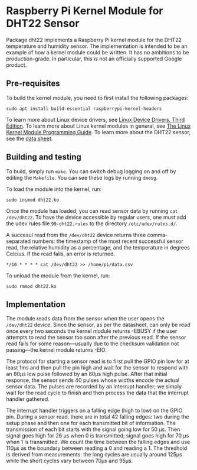 # Raspberry Pi Kernel Module for DHT22 Sensor

Package dht22 implements a Raspberry Pi kernel module for the DHT22 temperature
and humidity sensor. The implementation is intended to be an example of how
a kernel module could be written. It has no ambitions to be production-grade.
In particular, this is not an officially supported Google product.

## Pre-requisites

To build the kernel module, you need to first install the following
packages:

```
sudo apt install build-essential raspberrypi-kernel-headers
```

To learn more about Linux device drivers, see [Linux Device Drivers, Third
Edition](https://lwn.net/Kernel/LDD3/). To learn more about Linux kernel
modules in general, see [The Linux Kernel Module Programming
Guide](https://sysprog21.github.io/lkmpg/). To learn more about the DHT22
sensor, see the [data sheet](http://www.electrodragon.com/w/AM2302).

## Building and testing

To build, simply run `make`. You can switch debug logging on and off by
editing the `Makefile`. You can see these logs by running `dmesg`.

To load the module into the kernel, run:

```
sudo insmod dht22.ko
```

Once the module has loaded, you can read sensor data by running
`cat /dev/dht22`. To have the device accessible by regular users, one must add
the udev rules file `99-dht22.rules` to the directory `/etc/udev/rules.d/`.

A succesul read from the `/dev/dht22` device returns three comma-separated
numbers: the timestamp of the most recent successful sensor read, the relative
humidity as a percentage, and the temperature in degrees Celcius. If the
read fails, an error is returned.

```
*/10 * * * * cat /dev/dht22 >> /home/pi/data.csv
```

To unload the module from the kernel, run:

```
sudo rmmod dht22.ko
```

## Implementation

The module reads data from the sensor when the user opens the `/dev/dht22`
device. Since the sensor, as per the datasheet, can only be read once every
two seconds the kernel module returns -EBUSY if the user attempts to read the
sensor too soon after the previous read. If the sensor read fails for some
reason—usually due to the checksum validation not passing—the kernel module
returns -EIO.

The protocol for starting a sensor read is to first pull the GPIO pin low for
at least 1ms and then pull the pin high and wait for the sensor to respond with
an 80µs low pulse followed by an 80µs high pulse. After that initial response,
the sensor sends 40 pulses whose widths encode the actual sensor data. The
pulses are recorded by an interrupt handler; we simply wait for the read cycle
to finish and then process the data that the interrupt handler gathered.

The interrupt handler triggers on a falling edge (high to low) on the GPIO
pin. During a sensor read, there are in total 42 falling edges: two during the
setup phase and then one for each transmitted bit of information. The
transmission of each bit starts with the signal going low for 50 µs. Then
signal goes high for 26 µs when 0 is transmitted; signal goes high for 70 µs
when 1 is transmitted. We count the time between the falling edges and use
110µs as the boundary between reading a 0 and reading a 1. The threshold is
derived from measurements: the long cycles are usually around 125µs while the
short cycles vary between 70µs and 95µs.
